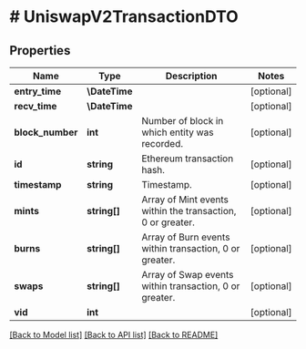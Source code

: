 # # UniswapV2TransactionDTO

## Properties

Name | Type | Description | Notes
------------ | ------------- | ------------- | -------------
**entry_time** | **\DateTime** |  | [optional]
**recv_time** | **\DateTime** |  | [optional]
**block_number** | **int** | Number of block in which entity was recorded. | [optional]
**id** | **string** | Ethereum transaction hash. | [optional]
**timestamp** | **string** | Timestamp. | [optional]
**mints** | **string[]** | Array of Mint events within the transaction, 0 or greater. | [optional]
**burns** | **string[]** | Array of Burn events within transaction, 0 or greater. | [optional]
**swaps** | **string[]** | Array of Swap events within transaction, 0 or greater. | [optional]
**vid** | **int** |  | [optional]

[[Back to Model list]](../../README.md#models) [[Back to API list]](../../README.md#endpoints) [[Back to README]](../../README.md)
